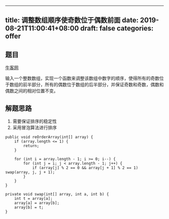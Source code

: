 
---
title: 调整数组顺序使奇数位于偶数前面
date: 2019-08-21T11:00:41+08:00
draft: false
categories: offer
---


## 题目

[牛客网](https://www.nowcoder.com/practice/beb5aa231adc45b2a5dcc5b62c93f593?tpId=13&tqId=11166&tPage=1&rp=2&ru=%2Fta%2Fcoding-interviews&qru=%2Fta%2Fcoding-interviews%2Fquestion-ranking
)

输入一个整数数组，实现一个函数来调整该数组中数字的顺序，使得所有的奇数位于数组的前半部分，所有的偶数位于数组的后半部分，并保证奇数和奇数，偶数和偶数之间的相对位置不变。


## 解题思路

  1. 需要保证排序的稳定性
  2. 采用冒泡算法进行排序

```
public void reOrderArray(int[] array) {
    if (array.length <= 1) {
        return;
    }

    for (int i = array.length - 1; i >= 0; i--) {
        for (int j = i; j < array.length - 1; j++) {
            if (array[j] % 2 == 0 && array[j + 1] % 2 == 1) swap(array, j, j + 1);
        }
    }
}

private void swap(int[] array, int a, int b) {
    int t = array[a];
    array[a] = array[b];
    array[b] = t;
}
```
